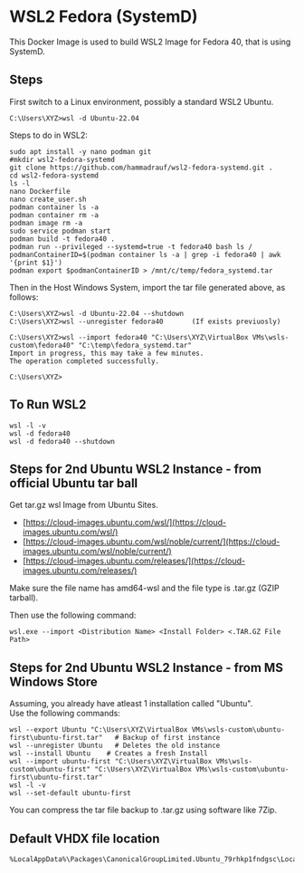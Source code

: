 # WSL2 Fedora (SystemD)

This Docker Image is used to build WSL2 Image for Fedora 40, that is using SystemD.

## Steps
First switch to a Linux environment, possibly a standard WSL2 Ubuntu.
```
C:\Users\XYZ>wsl -d Ubuntu-22.04
```


Steps to do in WSL2:
```
sudo apt install -y nano podman git
#mkdir wsl2-fedora-systemd
git clone https://github.com/hammadrauf/wsl2-fedora-systemd.git .
cd wsl2-fedora-systemd
ls -l
nano Dockerfile
nano create_user.sh
podman container ls -a
podman container rm -a
podman image rm -a
sudo service podman start
podman build -t fedora40 .
podman run --privileged --systemd=true -t fedora40 bash ls /
podmanContainerID=$(podman container ls -a | grep -i fedora40 | awk '{print $1}')
podman export $podmanContainerID > /mnt/c/temp/fedora_systemd.tar
```
Then in the Host Windows System, import the tar file generated above, as follows:
```
C:\Users\XYZ>wsl -d Ubuntu-22.04 --shutdown
C:\Users\XYZ>wsl --unregister fedora40       (If exists previuosly)

C:\Users\XYZ>wsl --import fedora40 "C:\Users\XYZ\VirtualBox VMs\wsls-custom\fedora40" "C:\temp\fedora_systemd.tar"
Import in progress, this may take a few minutes.
The operation completed successfully.

C:\Users\XYZ>
```

## To Run WSL2

```
wsl -l -v
wsl -d fedora40
wsl -d fedora40 --shutdown
```

## Steps for 2nd Ubuntu WSL2 Instance - from official Ubuntu tar ball
Get tar.gz wsl Image from Ubuntu Sites.  
- [https://cloud-images.ubuntu.com/wsl/](https://cloud-images.ubuntu.com/wsl/)
- [https://cloud-images.ubuntu.com/wsl/noble/current/](https://cloud-images.ubuntu.com/wsl/noble/current/)
- [https://cloud-images.ubuntu.com/releases/](https://cloud-images.ubuntu.com/releases/)

Make sure the file name has amd64-wsl and the file type is .tar.gz (GZIP tarball).

Then use the following command:
```
wsl.exe --import <Distribution Name> <Install Folder> <.TAR.GZ File Path>
```

## Steps for 2nd Ubuntu WSL2 Instance - from MS Windows Store
Assuming, you already have atleast 1 installation called "Ubuntu".  
Use the following commands:
```
wsl --export Ubuntu "C:\Users\XYZ\VirtualBox VMs\wsls-custom\ubuntu-first\ubuntu-first.tar"   # Backup of first instance
wsl --unregister Ubuntu   # Deletes the old instance
wsl --install Ubuntu    # Creates a fresh Install
wsl --import ubuntu-first "C:\Users\XYZ\VirtualBox VMs\wsls-custom\ubuntu-first" "C:\Users\XYZ\VirtualBox VMs\wsls-custom\ubuntu-first\ubuntu-first.tar"
wsl -l -v
wsl --set-default ubuntu-first
```
You can compress the tar file backup to .tar.gz using software like 7Zip.

## Default VHDX file location
```
%LocalAppData%\Packages\CanonicalGroupLimited.Ubuntu_79rhkp1fndgsc\LocalState
```
